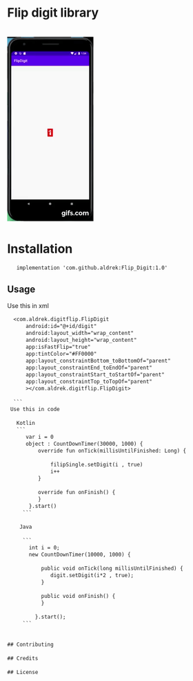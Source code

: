 # Flip digit library

# ![](gif.gif)

# Installation
``` 
   implementation 'com.github.aldrek:Flip_Digit:1.0'
```
## Usage
  
  Use this in xml 
  ```
    <com.aldrek.digitflip.FlipDigit
        android:id="@+id/digit"
        android:layout_width="wrap_content"
        android:layout_height="wrap_content"
        app:isFastFlip="true"
        app:tintColor="#FF0000"
        app:layout_constraintBottom_toBottomOf="parent"
        app:layout_constraintEnd_toEndOf="parent"
        app:layout_constraintStart_toStartOf="parent"
        app:layout_constraintTop_toTopOf="parent"
        ></com.aldrek.digitflip.FlipDigit>
       
    ```
   Use this in code
    
     Kotlin
     ```
        var i = 0
        object : CountDownTimer(30000, 1000) {
            override fun onTick(millisUntilFinished: Long) {

                filipSingle.setDigit(i , true)
                i++
            }

            override fun onFinish() {
            }
         }.start()
       ```

      Java
      
       ```
         int i = 0;
         new CountDownTimer(10000, 1000) {

             public void onTick(long millisUntilFinished) {
                digit.setDigit(i*2 , true);
             }

             public void onFinish() {
             }

           }.start();
       ```


## Contributing

## Credits

## License

